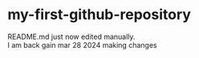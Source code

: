 # my-first-github-repository
README.md just now edited manually. <br>
I am back gain mar 28 2024
making changes
